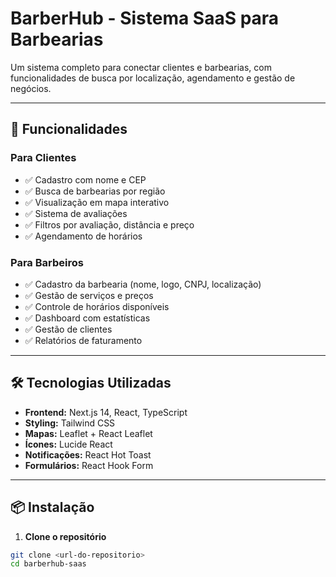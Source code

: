 # BarberHub - Sistema SaaS para Barbearias

Um sistema completo para conectar clientes e barbearias, com funcionalidades de busca por localização, agendamento e gestão de negócios.

---

## 🚀 Funcionalidades

### Para Clientes
- ✅ Cadastro com nome e CEP
- ✅ Busca de barbearias por região
- ✅ Visualização em mapa interativo
- ✅ Sistema de avaliações
- ✅ Filtros por avaliação, distância e preço
- ✅ Agendamento de horários

### Para Barbeiros
- ✅ Cadastro da barbearia (nome, logo, CNPJ, localização)
- ✅ Gestão de serviços e preços
- ✅ Controle de horários disponíveis
- ✅ Dashboard com estatísticas
- ✅ Gestão de clientes
- ✅ Relatórios de faturamento

---

## 🛠️ Tecnologias Utilizadas
- **Frontend:** Next.js 14, React, TypeScript
- **Styling:** Tailwind CSS
- **Mapas:** Leaflet + React Leaflet
- **Ícones:** Lucide React
- **Notificações:** React Hot Toast
- **Formulários:** React Hook Form

---

## 📦 Instalação

1. **Clone o repositório**
```bash
git clone <url-do-repositorio>
cd barberhub-saas
